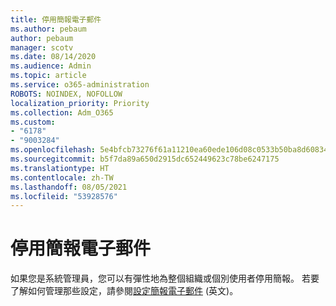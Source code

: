 ```yaml
---
title: 停用簡報電子郵件
ms.author: pebaum
author: pebaum
manager: scotv
ms.date: 08/14/2020
ms.audience: Admin
ms.topic: article
ms.service: o365-administration
ROBOTS: NOINDEX, NOFOLLOW
localization_priority: Priority
ms.collection: Adm_O365
ms.custom:
- "6178"
- "9003284"
ms.openlocfilehash: 5e4bfcb73276f61a11210ea60ede106d08c0533b50ba8d60834dd0d353c3a2bb
ms.sourcegitcommit: b5f7da89a650d2915dc652449623c78be6247175
ms.translationtype: HT
ms.contentlocale: zh-TW
ms.lasthandoff: 08/05/2021
ms.locfileid: "53928576"
---
```

# <a name="disabling-briefing-email"></a>停用簡報電子郵件

如果您是系統管理員，您可以有彈性地為整個組織或個別使用者停用簡報。 若要了解如何管理那些設定，請參閱[設定簡報電子郵件](https://docs.microsoft.com/briefing/be-admin) (英文)。